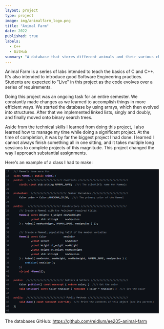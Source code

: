```yaml
---
layout: project
type: project
image: img/animalfarm_logo.png
title: "Animal Farm"
date: 2022
published: true
labels:
  - C++
  - GitHub
summary: "A database that stores different animals and their various characteristics."
---
```


Animal Farm is a series of labs intended to teach the basics of C and C++. It's also intended to introduce good Software Engineering practices. Students are expected to "Live" in this project as the code evolves over a series of requirements.

Doing this project was an ongoing task for an entire semester. We constantly made changes as we learned to accomplish things in more efficient ways. We started the database by using arrays, which then evolved into structures. After that we implemented linked lists, singly and doubly, and finally moved onto binary search trees.

Aside from the technical skills I learned from doing this project, I also learned how to manage my time while doing a significant project. At the time of completion, it was by far the biggest project I had done. I learned I cannot always finish something all in one sitting, and it takes multiple long sessions to complete projects of this magnitude. This project changed the way I approach substantial assignments.

Here's an example of a class I had to make:

<img class="img-fluid" src="../img/animalfarmss.png">

The databases GitHub: <a href="https://github.com/reidlum/ee205-animal-farm"><i class="large github icon "></i>https://github.com/reidlum/ee205-animal-farm</a>

